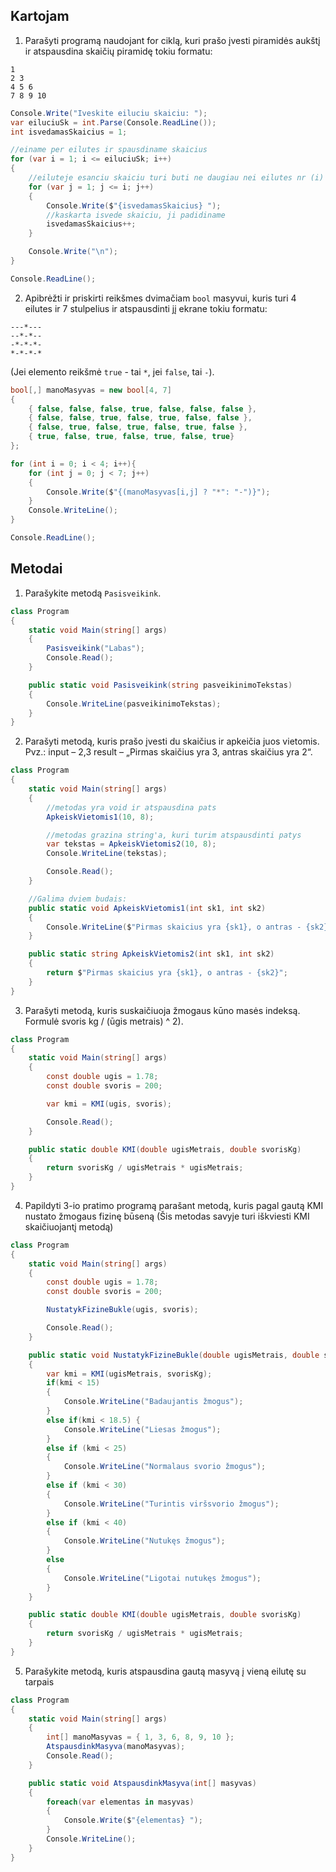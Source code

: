 ## Kartojam

1. Parašyti programą naudojant for ciklą, kuri prašo įvesti piramidės aukštį ir atspausdina skaičių piramidę tokiu formatu:

```
1 
2 3 
4 5 6 
7 8 9 10 
```

```c#
Console.Write("Iveskite eiluciu skaiciu: ");
var eiluciuSk = int.Parse(Console.ReadLine());
int isvedamasSkaicius = 1;

//einame per eilutes ir spausdiname skaicius
for (var i = 1; i <= eiluciuSk; i++)
{
    //eiluteje esanciu skaiciu turi buti ne daugiau nei eilutes nr (i)
    for (var j = 1; j <= i; j++)
    {
        Console.Write($"{isvedamasSkaicius} ");
        //kaskarta isvede skaiciu, ji padidiname
        isvedamasSkaicius++;
    }

    Console.Write("\n");
}

Console.ReadLine();
```

2. Apibrėžti ir priskirti reikšmes dvimačiam `bool` masyvui, kuris turi 4 eilutes ir 7 stulpelius ir atspausdinti jį ekrane tokiu formatu:

```
---*---
--*-*--
-*-*-*-
*-*-*-*
```
(Jei elemento reikšmė `true` - tai `*`, jei `false`, tai `-`).

```c#
bool[,] manoMasyvas = new bool[4, 7] 
{
    { false, false, false, true, false, false, false },
    { false, false, true, false, true, false, false },
    { false, true, false, true, false, true, false },
    { true, false, true, false, true, false, true}
};

for (int i = 0; i < 4; i++){
    for (int j = 0; j < 7; j++)
    {
        Console.Write($"{(manoMasyvas[i,j] ? "*": "-")}");
    }
    Console.WriteLine();
}

Console.ReadLine();
```

## Metodai

1. Parašykite metodą `Pasisveikink`.

```c#
class Program
{
    static void Main(string[] args)
    {
        Pasisveikink("Labas");
        Console.Read();
    }

    public static void Pasisveikink(string pasveikinimoTekstas)
    {
        Console.WriteLine(pasveikinimoTekstas);
    }
}
```

2. Parašyti metodą, kuris prašo įvesti du skaičius ir apkeičia juos vietomis. Pvz.: input – 2,3 result – „Pirmas skaičius yra 3, antras skaičius yra 2“.

```c#
class Program
{
    static void Main(string[] args)
    {
        //metodas yra void ir atspausdina pats
        ApkeiskVietomis1(10, 8);

        //metodas grazina string'a, kuri turim atspausdinti patys
        var tekstas = ApkeiskVietomis2(10, 8);
        Console.WriteLine(tekstas);

        Console.Read();
    }

    //Galima dviem budais:
    public static void ApkeiskVietomis1(int sk1, int sk2)
    {
        Console.WriteLine($"Pirmas skaicius yra {sk1}, o antras - {sk2}");
    }

    public static string ApkeiskVietomis2(int sk1, int sk2)
    {
        return $"Pirmas skaicius yra {sk1}, o antras - {sk2}";
    }
}
```

3. Parašyti metodą, kuris suskaičiuoja žmogaus kūno masės indeksą. Formulė svoris kg / (ūgis metrais) ^ 2).

```c#
class Program
{
    static void Main(string[] args)
    {
        const double ugis = 1.78;
        const double svoris = 200;

        var kmi = KMI(ugis, svoris);

        Console.Read();
    }

    public static double KMI(double ugisMetrais, double svorisKg)
    {
        return svorisKg / ugisMetrais * ugisMetrais;
    }
}
```
4. Papildyti 3-io pratimo programą parašant metodą, kuris pagal gautą KMI nustato žmogaus fizinę būseną (Šis metodas savyje turi iškviesti KMI skaičiuojantį metodą)

```c#
class Program
{
    static void Main(string[] args)
    {
        const double ugis = 1.78;
        const double svoris = 200;

        NustatykFizineBukle(ugis, svoris);

        Console.Read();
    }

    public static void NustatykFizineBukle(double ugisMetrais, double svorisKg) 
    {
        var kmi = KMI(ugisMetrais, svorisKg);
        if(kmi < 15) 
        {
            Console.WriteLine("Badaujantis žmogus");
        }
        else if(kmi < 18.5) {
            Console.WriteLine("Liesas žmogus");
        }
        else if (kmi < 25)
        {
            Console.WriteLine("Normalaus svorio žmogus");
        }
        else if (kmi < 30)
        {
            Console.WriteLine("Turintis viršsvorio žmogus");
        }
        else if (kmi < 40)
        {
            Console.WriteLine("Nutukęs žmogus");
        }
        else
        {
            Console.WriteLine("Ligotai nutukęs žmogus");
        }
    }

    public static double KMI(double ugisMetrais, double svorisKg)
    {
        return svorisKg / ugisMetrais * ugisMetrais;
    }
}
```

5. Parašykite metodą, kuris atspausdina gautą masyvą į vieną eilutę su tarpais

```c#
class Program
{
    static void Main(string[] args)
    {
        int[] manoMasyvas = { 1, 3, 6, 8, 9, 10 };
        AtspausdinkMasyva(manoMasyvas);
        Console.Read();
    }

    public static void AtspausdinkMasyva(int[] masyvas)
    {
        foreach(var elementas in masyvas)
        {
            Console.Write($"{elementas} ");
        }
        Console.WriteLine();
    }
}
```

